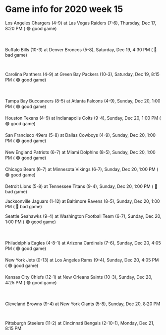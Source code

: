 # Game info for 2020 week 15

Los Angeles Chargers (4-9) at Las Vegas Raiders (7-6), Thursday, Dec 17, 8:20 PM (	:green_circle: good game)


<br/>

Buffalo Bills (10-3) at Denver Broncos (5-8), Saturday, Dec 19, 4:30 PM (	:red_circle: bad game)


<br/>

Carolina Panthers (4-9) at Green Bay Packers (10-3), Saturday, Dec 19, 8:15 PM (	:green_circle: good game)


<br/>

Tampa Bay Buccaneers (8-5) at Atlanta Falcons (4-9), Sunday, Dec 20, 1:00 PM (	:green_circle: good game)

Houston Texans (4-9) at Indianapolis Colts (9-4), Sunday, Dec 20, 1:00 PM (	:green_circle: good game)

San Francisco 49ers (5-8) at Dallas Cowboys (4-9), Sunday, Dec 20, 1:00 PM (	:green_circle: good game)

New England Patriots (6-7) at Miami Dolphins (8-5), Sunday, Dec 20, 1:00 PM (	:green_circle: good game)

Chicago Bears (6-7) at Minnesota Vikings (6-7), Sunday, Dec 20, 1:00 PM (	:green_circle: good game)

Detroit Lions (5-8) at Tennessee Titans (9-4), Sunday, Dec 20, 1:00 PM (	:red_circle: bad game)

Jacksonville Jaguars (1-12) at Baltimore Ravens (8-5), Sunday, Dec 20, 1:00 PM (	:red_circle: bad game)

Seattle Seahawks (9-4) at Washington Football Team (6-7), Sunday, Dec 20, 1:00 PM (	:green_circle: good game)


<br/>

Philadelphia Eagles (4-8-1) at Arizona Cardinals (7-6), Sunday, Dec 20, 4:05 PM (	:green_circle: good game)

New York Jets (0-13) at Los Angeles Rams (9-4), Sunday, Dec 20, 4:05 PM (	:green_circle: good game)

Kansas City Chiefs (12-1) at New Orleans Saints (10-3), Sunday, Dec 20, 4:25 PM (	:green_circle: good game)


<br/>

Cleveland Browns (9-4) at New York Giants (5-8), Sunday, Dec 20, 8:20 PM


<br/>

Pittsburgh Steelers (11-2) at Cincinnati Bengals (2-10-1), Monday, Dec 21, 8:15 PM

